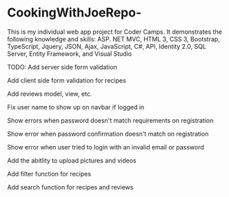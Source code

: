 # CookingWithJoeRepo-
This is my individual web app project for Coder Camps. It demonstrates the following knowledge and skills:
ASP. NET MVC, HTML 3, CSS 3, Bootstrap, TypeScript, Jquery, JSON, Ajax, JavaScript, C#, API, Identity 2.0, SQL Server, 
Entity Framework, and Visual Studio

TODO:
Add server side form validation

Add client side form validation for recipes

Add reviews model, view, etc.

Fix user name to show up on navbar if logged in

Show errors when password doesn't match requirements on registration

Show error when password confirmation doesn't match on registration

Show error when user tried to login with an invalid email or password

Add the abitlity to upload pictures and videos

Add filter function for recipes  

Add search function for recipes and reviews

